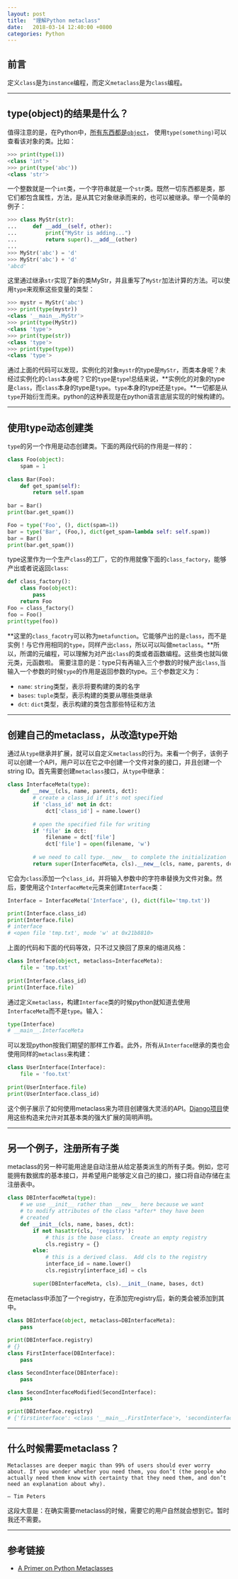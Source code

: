 ```yaml
---
layout: post
title:  "理解Python metaclass"
date:   2018-03-14 12:40:00 +0800
categories: Python
---
```


## 前言
定义`class`是为`instance`编程，而定义`metaclass`是为`class`编程。

---

## type(object)的结果是什么？
值得注意的是，在Python中，[所有东西都是`object`](https://stackoverflow.com/questions/576169/understanding-python-super-with-init-methods)， 使用`type(something)`可以查看该对象的类。比如：
```python
>>> print(type(1))
<class 'int'>
>>> print(type('abc'))
<class 'str'>
```
一个整数就是一个`int`类，一个字符串就是一个`str`类。既然一切东西都是类，那它们都包含属性，方法，是从其它对象继承而来的，也可以被继承。举一个简单的例子：
```python
>>> class MyStr(str):
...     def __add__(self, other):
...         print("MyStr is adding...")
...         return super().__add__(other)
...
>>> MyStr('abc') = 'd'
>>> MyStr('abc') + 'd'
'abcd'
```
这里通过继承`str`实现了新的类MyStr，并且重写了`MyStr`加法计算的方法。可以使用`type`来观察这些变量的类型：
```python
>>> mystr = MyStr('abc')
>>> print(type(mystr))
<class '__main__.MyStr'>
>>> print(type(MyStr))
<class 'type'>
>>> print(type(str))
<class 'type'>
>>> print(type(type))
<class 'type'>
```
通过上面的代码可以发现，实例化的对象`mystr`的type是`MyStr`，而类本身呢？未经过实例化的`class`本身呢？它的`type`是`type`!总结来说，**实例化的对象的type是`class`，而`class`本身的type是`type`。`type`本身的type还是`type`。**一切都是从`type`开始衍生而来。python的这种表现是在python语言底层实现的时候构建的。

---

## 使用type动态创建类
`type`的另一个作用是动态创建类。下面的两段代码的作用是一样的：
```python
class Foo(object):
	spam = 1
	
class Bar(Foo):
	def get_spam(self):
		return self.spam
		
bar = Bar()
print(bar.get_spam())
```
```python
Foo = type('Foo', (), dict(spam=1))
bar = type('Bar', (Foo,), dict(get_spam=lambda self: self.spam))
bar = Bar()
print(bar.get_spam())
```
type这里作为一个生产`class`的工厂，它的作用就像下面的`class_factory`，能够产出或者说返回`class`:
```python
def class_factory():
	class Foo(object):
		pass
	return Foo
Foo = class_factory()
foo = Foo()
print(type(foo))
```
**这里的`class_facotry`可以称为`metafunction`。它能够产出的是`class`，而不是实例！与它作用相同的`type`，同样产出`class`，所以可以叫做`metaclass`。**所以，所谓的元编程，可以理解为对产出`class`的类或者函数编程。这些类也就叫做元类，元函数啦。
需要注意的是：type只有再输入三个参数的时候产出`class`,当输入一个参数的时候`type`的作用是返回参数的type。三个参数定义为：
- `name`: `string`类型，表示将要构建的类的名字
- `bases`: `tuple`类型，表示构建的类要从哪些类继承
- `dct`: `dict`类型，表示构建的类包含那些特征和方法

---

## 创建自己的metaclass，从改造type开始
通过从`type`继承并扩展，就可以自定义`metaclass`的行为。来看一个例子，该例子可以创建一个API，用户可以在它之中创建一个文件对象的接口，并且创建一个string ID。首先需要创建`metaclass`接口，从`type`中继承：
```python
class InterfaceMeta(type):
    def __new__(cls, name, parents, dct):
        # create a class_id if it's not specified
        if 'class_id' not in dct:
            dct['class_id'] = name.lower()
        
        # open the specified file for writing
        if 'file' in dct:
            filename = dct['file']
            dct['file'] = open(filename, 'w')
        
        # we need to call type.__new__ to complete the initialization
        return super(InterfaceMeta, cls).__new__(cls, name, parents, dct)
```
它会为`class`添加一个`class_id`，并将输入参数中的字符串替换为文件对象。然后，要使用这个`InterfaceMete`元类来创建`Interface`类：
```python
Interface = InterfaceMeta('Interface', (), dict(file='tmp.txt'))

print(Interface.class_id)
print(Interface.file)
# interface
# <open file 'tmp.txt', mode 'w' at 0x21b8810>
```
上面的代码和下面的代码等效，只不过又换回了原来的缩进风格：
```python
class Interface(object, metaclass=InterfaceMeta):
    file = 'tmp.txt'
    
print(Interface.class_id)
print(Interface.file)
```
通过定义`metaclass`，构建`Interface`类的时候python就知道去使用`InterfaceMeta`而不是`type`。输入：
```python
type(Interface)
# __main__.InterfaceMeta
```
可以发现python按我们期望的那样工作着。此外，所有从`Interface`继承的类也会使用同样的`metaclass`来构建：
```python
class UserInterface(Interface):
	file = 'foo.txt'
	
print(UserInterface.file)
print(UserInterface.class_id)
```
这个例子展示了如何使用metaclass来为项目创建强大灵活的API。[Django项目](https://www.djangoproject.com/)使用这些构造来允许对其基本类的强大扩展的简明声明。

---

## 另一个例子，注册所有子类
metaclass的另一种可能用途是自动注册从给定基类派生的所有子类。例如，您可能拥有数据库的基本接口，并希望用户能够定义自己的接口，接口将自动存储在主注册表中。
```python
class DBInterfaceMeta(type):
    # we use __init__ rather than __new__ here because we want
    # to modify attributes of the class *after* they have been
    # created
    def __init__(cls, name, bases, dct):
        if not hasattr(cls, 'registry'):
            # this is the base class.  Create an empty registry
            cls.registry = {}
        else:
            # this is a derived class.  Add cls to the registry
            interface_id = name.lower()
            cls.registry[interface_id] = cls
            
        super(DBInterfaceMeta, cls).__init__(name, bases, dct)
```
在metaclass中添加了一个registry，在添加完registry后，新的类会被添加到其中。
```python
class DBInterface(object, metaclass=DBInterfaceMeta):
    pass
    
print(DBInterface.registry)
# {}
class FirstInterface(DBInterface):
    pass

class SecondInterface(DBInterface):
    pass

class SecondInterfaceModified(SecondInterface):
    pass

print(DBInterface.registry)
# {'firstinterface': <class '__main__.FirstInterface'>, 'secondinterface': <class '__main__.SecondInterface'>, 'secondinterfacemodified': <class '__main__.SecondInterfaceModified'>}
```

---

## 什么时候需要metaclass？
```
Metaclasses are deeper magic than 99% of users should ever worry about. If you wonder whether you need them, you don’t (the people who actually need them know with certainty that they need them, and don’t need an explanation about why).

– Tim Peters
```
这段大意是：在确实需要metaclass的时候，需要它的用户自然就会想到它。暂时我还不需要。

---

## 参考链接
- [A Primer on Python Metaclasses](https://jakevdp.github.io/blog/2012/12/01/a-primer-on-python-metaclasses/)
